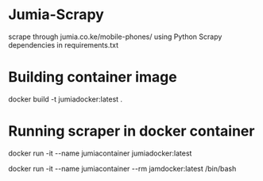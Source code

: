 # Jumia-Scrapy
scrape through jumia.co.ke/mobile-phones/ using Python Scrapy  
dependencies in requirements.txt

# Building container image
docker build -t jumiadocker:latest .

# Running scraper in docker container
docker run -it --name jumiacontainer jumiadocker:latest
<!-- run container in bash shell to see ingestion changes in dataset directory -->
docker run -it --name jumiacontainer --rm jamdocker:latest /bin/bash

